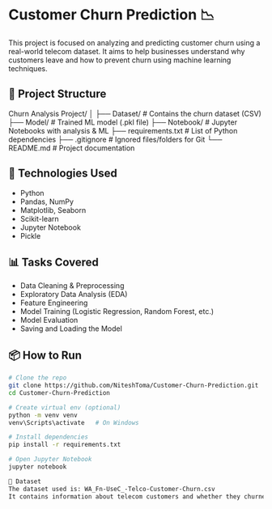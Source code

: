 # Customer Churn Prediction 📉

This project is focused on analyzing and predicting customer churn using a real-world telecom dataset. It aims to help businesses understand why customers leave and how to prevent churn using machine learning techniques.

## 🚀 Project Structure

Churn Analysis Project/
│
├── Dataset/ # Contains the churn dataset (CSV)
├── Model/ # Trained ML model (.pkl file)
├── Notebook/ # Jupyter Notebooks with analysis & ML
├── requirements.txt # List of Python dependencies
├── .gitignore # Ignored files/folders for Git
└── README.md # Project documentation


## 🧠 Technologies Used

- Python
- Pandas, NumPy
- Matplotlib, Seaborn
- Scikit-learn
- Jupyter Notebook
- Pickle

## 📊 Tasks Covered

- Data Cleaning & Preprocessing
- Exploratory Data Analysis (EDA)
- Feature Engineering
- Model Training (Logistic Regression, Random Forest, etc.)
- Model Evaluation
- Saving and Loading the Model

## 📦 How to Run

```bash
# Clone the repo
git clone https://github.com/NiteshToma/Customer-Churn-Prediction.git
cd Customer-Churn-Prediction

# Create virtual env (optional)
python -m venv venv
venv\Scripts\activate   # On Windows

# Install dependencies
pip install -r requirements.txt

# Open Jupyter Notebook
jupyter notebook

📁 Dataset
The dataset used is: WA_Fn-UseC_-Telco-Customer-Churn.csv
It contains information about telecom customers and whether they churned.